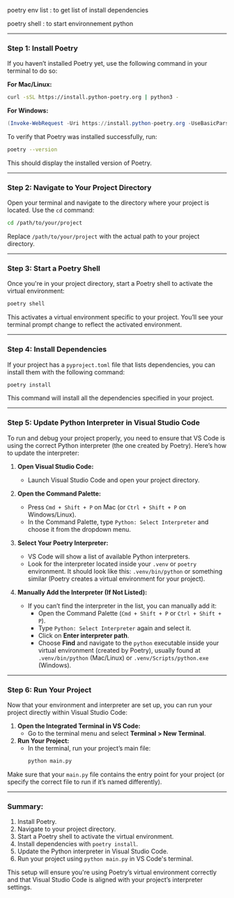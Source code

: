 poetry env list : to get list of install dependencies

poetry shell : to start environnement python

---

### Step 1: Install Poetry

If you haven’t installed Poetry yet, use the following command in your terminal to do so:

**For Mac/Linux:**

```bash
curl -sSL https://install.python-poetry.org | python3 -
```

**For Windows:**

```powershell
(Invoke-WebRequest -Uri https://install.python-poetry.org -UseBasicParsing).Content | python -
```

To verify that Poetry was installed successfully, run:

```bash
poetry --version
```

This should display the installed version of Poetry.

---

### Step 2: Navigate to Your Project Directory

Open your terminal and navigate to the directory where your project is located. Use the `cd` command:

```bash
cd /path/to/your/project
```

Replace `/path/to/your/project` with the actual path to your project directory.

---

### Step 3: Start a Poetry Shell

Once you're in your project directory, start a Poetry shell to activate the virtual environment:

```bash
poetry shell
```

This activates a virtual environment specific to your project. You’ll see your terminal prompt change to reflect the activated environment.

---

### Step 4: Install Dependencies

If your project has a `pyproject.toml` file that lists dependencies, you can install them with the following command:

```bash
poetry install
```

This command will install all the dependencies specified in your project.

---

### Step 5: Update Python Interpreter in Visual Studio Code

To run and debug your project properly, you need to ensure that VS Code is using the correct Python interpreter (the one created by Poetry). Here’s how to update the interpreter:

1. **Open Visual Studio Code:**

   - Launch Visual Studio Code and open your project directory.

2. **Open the Command Palette:**

   - Press `Cmd + Shift + P` on Mac (or `Ctrl + Shift + P` on Windows/Linux).
   - In the Command Palette, type `Python: Select Interpreter` and choose it from the dropdown menu.

3. **Select Your Poetry Interpreter:**

   - VS Code will show a list of available Python interpreters.
   - Look for the interpreter located inside your `.venv` or `poetry` environment. It should look like this: `.venv/bin/python` or something similar (Poetry creates a virtual environment for your project).

4. **Manually Add the Interpreter (If Not Listed):**
   - If you can’t find the interpreter in the list, you can manually add it:
     - Open the Command Palette (`Cmd + Shift + P` or `Ctrl + Shift + P`).
     - Type `Python: Select Interpreter` again and select it.
     - Click on **Enter interpreter path**.
     - Choose **Find** and navigate to the `python` executable inside your virtual environment (created by Poetry), usually found at `.venv/bin/python` (Mac/Linux) or `.venv/Scripts/python.exe` (Windows).

---

### Step 6: Run Your Project

Now that your environment and interpreter are set up, you can run your project directly within Visual Studio Code:

1. **Open the Integrated Terminal in VS Code:**
   - Go to the terminal menu and select **Terminal > New Terminal**.
2. **Run Your Project:**
   - In the terminal, run your project’s main file:
     ```bash
     python main.py
     ```

Make sure that your `main.py` file contains the entry point for your project (or specify the correct file to run if it’s named differently).

---

### Summary:

1. Install Poetry.
2. Navigate to your project directory.
3. Start a Poetry shell to activate the virtual environment.
4. Install dependencies with `poetry install`.
5. Update the Python interpreter in Visual Studio Code.
6. Run your project using `python main.py` in VS Code's terminal.

This setup will ensure you're using Poetry’s virtual environment correctly and that Visual Studio Code is aligned with your project’s interpreter settings.
